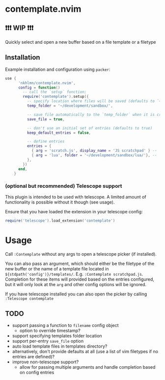 # contemplate.nvim

## :exclamation::exclamation::exclamation: WIP :exclamation::exclamation::exclamation:

Quickly select and open a new buffer based on a file template or a filetype

## Installation

Example installation and configuration using `packer`:
```lua
use {
      'nkhlmn/contemplate.nvim',
      config = function()
        -- call the `setup` function; 
        require('contemplate').setup({
          -- specify location where files will be saved (defaults to `~/`)
          temp_folder = '~/development/sandbox/', 

          -- save file automatically to the `temp_folder` when it is created (defaults to true)
          save_file = true,

          -- don't use an initial set of entries (defaults to true)
          keep_default_entries = false,

          -- define entries 
          entries = {
            { arg = 'scratch.js', display_name = 'JS scratchpad' } -- `arg` is required; it can be a filename in the templates folder, or a file extension
            { arg = 'lua', folder = '~/development/sandbox/lua/'}, -- `folder` overrides the global temp_folder
          },
        })
      end,
    }
```

### (optional but recommended) Telescope support

This plugin is intended to be used with telescope. A limited amount of functionality is possible without it though (see usage).

Ensure that you have loaded the extension in your telescope config:

```lua
require('telescope').load_extension('contemplate')
```

# Usage

Call `:Contemplate` without any args to open a telescope picker (if installed).

You can also pass an argument, which should either be the filetype of the new buffer or the name of a template file located in `${stdpath('config')}/templates/`. E.g. `:Contemplate scratchpad.js`. Completion for these items will provided based on the entries configured, but it will only look at the `arg` and other config options will be ignored.

If you have telescope installed you can also open the picker by calling `:Telescope contemplate`

## TODO

- support passing a function to `filename` config object
  - option to override timestamp?
- support specifying templates folder location
- support per-entry `save_file` option
- auto load template files in templates directory?
- alternatively, don't provide defaults at all (use a list of vim filetypes if no entries are defined)?
- improve non-telescope support?
  - allow for passing multiple arguments and handle completion based on config entries
